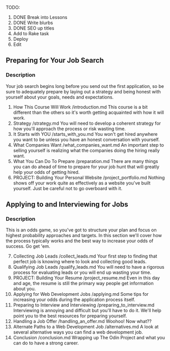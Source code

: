 TODO:
1. DONE Break into Lessons
2. DONE Write blurbs
3. DONE SEO up titles
4. Add to Rake task
5. Deploy
6. Edit

## Preparing for Your Job Search

### Description
Your job search begins long before you send out the first application, so be sure to adequately prepare by laying out a strategy and being honest with yourself about your goals, needs and expectations.

1. How This Course Will Work
    /introduction.md
    This course is a bit different than the others so it's worth getting acquainted with how it will work.
2. Strategy
    /strategy.md
    You will need to develop a coherent strategy for how you'll approach the process or risk wasting time.
3. It Starts with YOU
    /starts_with_you.md
    You won't get hired anywhere you want to be unless you have an honest conversation with yourself.
4. What Companies Want
    /what_companies_want.md
    An important step to selling yourself is realizing what the companies doing the hiring really want.
5. What You Can Do To Prepare
    /preparation.md
    There are many things you can do ahead of time to prepare for your job hunt that will greatly help your odds of getting hired.
6. PROJECT: Building Your Personal Website
    /project_portfolio.md
    Nothing shows off your work quite as effectively as a website you've built yourself. Just be careful not to go overboard with it.

## Applying to and Interviewing for Jobs

### Description
This is an odds game, so you've got to structure your plan and focus on highest probability approaches and targets.  In this section we'll cover how the process typically works and the best way to increase your odds of success. Go get 'em.

7. Collecting Job Leads
    /collect_leads.md
    Your first step to finding that perfect job is knowing where to look and collecting good leads.
8. Qualifying Job Leads
    /qualify_leads.md
    You will need to have a rigorous process for evaluating leads or you will end up wasting your time.
9. PROJECT: Building Your Resume
    /project_resume.md
    Even in this day and age, the resume is still the primary way people get information about you.
10. Applying for Web Development Jobs
    /applying.md
    Some tips for increasing your odds during the application process itself.
11. Preparing to Interview and Interviewing
    /preparing_to_interview.md
    Interviewing is annoying and difficult but you'll have to do it.  We'll help point you to the best resources for preparing yourself.
13. Handling a Job Offer
    /handling_an_offer.md
    Woohoo! Now what??
14. Alternate Paths to a Web Development Job
    /alternatives.md
    A look at several alternative ways you can find a web development job.
15. Conclusion
    /conclusion.md
    Wrapping up The Odin Project and what you can do to have a strong career.







